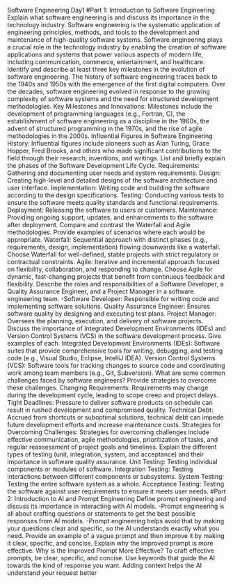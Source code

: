 Software Engineering Day1 
#Part 1: Introduction to Software Engineering Explain what software engineering is and discuss its importance in the technology industry. 
Software engineering is the systematic application of engineering principles, methods, and tools to the development and maintenance of high-quality software systems. Software engineering plays a crucial role in the technology industry by enabling the creation of software applications and systems that power various aspects of modern life, including communication, commerce, entertainment, and healthcare. 
Identify and describe at least three key milestones in the evolution of software engineering. 
The history of software engineering traces back to the 1940s and 1950s with the emergence of the first digital computers. Over the decades, software engineering evolved in response to the growing complexity of software systems and the need for structured development methodologies. Key Milestones and Innovations: Milestones include the development of programming languages (e.g., Fortran, C), the establishment of software engineering as a discipline in the 1960s, the advent of structured programming in the 1970s, and the rise of agile methodologies in the 2000s. Influential Figures in Software Engineering History: Influential figures include pioneers such as Alan Turing, Grace Hopper, Fred Brooks, and others who made significant contributions to the field through their research, inventions, and writings.
List and briefly explain the phases of the Software Development Life Cycle.
Requirements: Gathering and documenting user needs and system requirements.
Design: Creating high-level and detailed designs of the software architecture and user interface.
Implementation: Writing code and building the software according to the design specifications.
Testing: Conducting various tests to ensure the software meets quality standards and functional requirements.
Deployment: Releasing the software to users or customers.
Maintenance: Providing ongoing support, updates, and enhancements to the software after deployment. Compare and contrast the Waterfall and Agile methodologies. 
Provide examples of scenarios where each would be appropriate. Waterfall: Sequential approach with distinct phases (e.g., requirements, design, implementation) flowing downwards like a waterfall. Choose Waterfall for well-defined, stable projects with strict regulatory or contractual constraints.
Agile: Iterative and incremental approach focused on flexibility, collaboration, and responding to change. Choose Agile for dynamic, fast-changing projects that benefit from continuous feedback and flexibility. 
Describe the roles and responsibilities of a Software Developer, a Quality Assurance Engineer, and a Project Manager in a software engineering team. -Software Developer: Responsible for writing code and implementing software solutions.
Quality Assurance Engineer: Ensures software quality by designing and executing test plans.
Project Manager: Oversees the planning, execution, and delivery of software projects. 
Discuss the importance of Integrated Development Environments (IDEs) and Version Control Systems (VCS) in the software development process. Give examples of each.
Integrated Development Environments (IDEs): Software suites that provide comprehensive tools for writing, debugging, and testing code (e.g., Visual Studio, Eclipse, IntelliJ IDEA).
Version Control Systems (VCS): Software tools for tracking changes to source code and coordinating work among team members (e.g., Git, Subversion). 
What are some common challenges faced by software engineers? Provide strategies to overcome these challenges.
Changing Requirements: Requirements may change during the development cycle, leading to scope creep and project delays.
Tight Deadlines: Pressure to deliver software products on schedule can result in rushed development and compromised quality.
Technical Debt: Accrued from shortcuts or suboptimal solutions, technical debt can impede future development efforts and increase maintenance costs.
Strategies for Overcoming Challenges: Strategies for overcoming challenges include effective communication, agile methodologies, prioritization of tasks, and regular reassessment of project goals and timelines. 
Explain the different types of testing (unit, integration, system, and acceptance) and their importance in software quality assurance.
Unit Testing: Testing individual components or modules of software.
Integration Testing: Testing interactions between different components or subsystems.
System Testing: Testing the entire software system as a whole.
Acceptance Testing: Testing the software against user requirements to ensure it meets user needs.
#Part 2: Introduction to AI and Prompt Engineering Define prompt engineering and discuss its importance in interacting with AI models. 
-Prompt engineering is all about crafting questions or statements to get the best possible responses from AI models. -Prompt engineering helps avoid that by making your questions clear and specific, so the AI understands exactly what you need. Provide an example of a vague prompt and then improve it by making it clear, specific, and concise. 
Explain why the improved prompt is more effective. Why is the Improved Prompt More Effective? 
To craft effective prompts, be clear, specific, and concise. Use keywords that guide the AI towards the kind of response you want. Adding context helps the AI understand your request better
